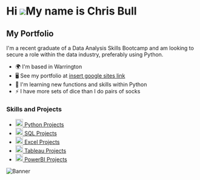 Hi ![](https://user-images.githubusercontent.com/18350557/176309783-0785949b-9127-417c-8b55-ab5a4333674e.gif)My name is Chris Bull
==================================================================================================================================

My Portfolio
------------

I'm a recent graduate of a Data Analysis Skills Bootcamp and am looking to secure a role within the data industry, preferably using Python.

* 🌍  I'm based in Warrington
* 🖥️  See my portfolio at [insert google sites link](http://googlesiteslink)
* 🧠  I'm learning new functions and skills within Python
* ⚡  I have more sets of dice than I do pairs of socks

### Skills and Projects

* <a href="https://github.com/Chris-Bull-Portfolio/ChrisBullPython" target="_blank" rel="noreferrer"><img src="https://raw.githubusercontent.com/danielcranney/readme-generator/main/public/icons/skills/python-colored.svg" width="20" height="20" alt="Python" /> Python Projects</a>
* <a href="https://github.com/Chris-Bull-Portfolio/ChrisBullSQL" target="_blank" rel="noreferrer"><img src="https://raw.githubusercontent.com/danielcranney/readme-generator/main/public/icons/skills/mysql-colored.svg" width="20" height="20" alt="MySQL" /> SQL Projects</a>
* <a href="https://github.com/Chris-Bull-Portfolio/ChrisBullExcel" target="_blank" rel="noreferrer"><img src="https://github.com/user-attachments/assets/94abb57a-5e82-4b33-a80d-c9308b0e7779" width="20" height="20" alt="Excel" /> Excel Projects</a>
* <a href="https://github.com/Chris-Bull-Portfolio/ChrisBullTableau" target="_blank" rel="noreferrer"><img src="https://github.com/user-attachments/assets/43e6b511-04fd-477e-82f0-b6cb04412453" width="20" height="20" alt="Excel" /> Tableau Projects</a>
* <a href="https://github.com/Chris-Bull-Portfolio/ChrisBullPowerBI" target="_blank" rel="noreferrer"><img src="https://github.com/user-attachments/assets/33104ebe-78a2-40dc-9b87-f56e5f719d9b" width="20" height="20" alt="Excel" /> PowerBI Projects</a>

<img src="https://github.com/user-attachments/assets/e920b751-a988-4c48-a825-ac06da7985a5" alt="Banner">

